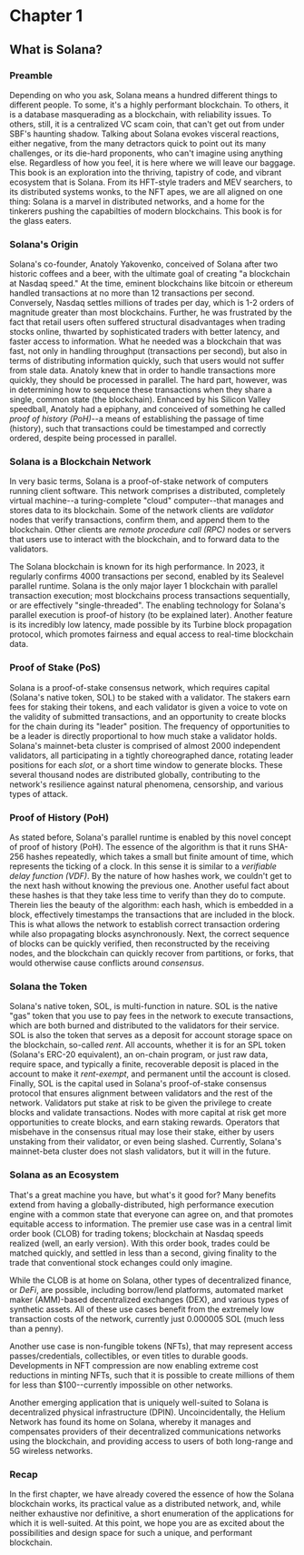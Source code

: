 # Chapter 1
## What is Solana?

### Preamble
Depending on who you ask, Solana means a hundred different things to different people. To some, it's a highly performant blockchain. To others, it is a database masquerading as a blockchain, with reliability issues. To others, still, it is a centralized VC scam coin, that can't get out from under SBF's haunting shadow. Talking about Solana evokes visceral reactions, either negative, from the many detractors quick to point out its many challenges, or its die-hard proponents, who can't imagine using anything else. Regardless of how you feel, it is here where we will leave our baggage. This book is an exploration into the thriving, tapistry of code, and vibrant ecosystem that is Solana. From its HFT-style traders and MEV searchers, to its distributed systems wonks, to the NFT apes, we are all aligned on one thing: Solana is a marvel in distributed networks, and a home for the tinkerers pushing the capabilties of modern blockchains. This book is for the glass eaters.    

### Solana's Origin
Solana's co-founder, Anatoly Yakovenko, conceived of Solana after two historic coffees and a beer, with the ultimate goal of creating "a blockchain at Nasdaq speed." At the time, eminent blockchains like bitcoin or ethereum handled transactions at no more than 12 transactions per second. Conversely, Nasdaq settles millions of trades per day, which is 1-2 orders of magnitude greater than most blockchains. Further, he was frustrated by the fact that retail users often suffered structural disadvantages when trading stocks online, thwarted by sophisticated traders with better latency, and faster access to information. What he needed was a blockchain that was fast, not only in handling throughput (transactions per second), but also in terms of distributing information quickly, such that users would not suffer from stale data. Anatoly knew that in order to handle transactions more quickly, they should be processed in parallel. The hard part, however, was in determining how to sequence these transactions when they share a single, common state (the blockchain). Enhanced by his Silicon Valley speedball, Anatoly had a epiphany, and conceived of something he called *proof of history (PoH)*--a means of establishing the passage of time (history), such that transactions could be timestamped and correctly ordered, despite being processed in parallel.

### Solana is a Blockchain Network
In very basic terms, Solana is a proof-of-stake network of computers running client software. This network comprises a distributed, completely virtual machine--a turing-complete "cloud" computer--that manages and stores data to its blockchain. Some of the network clients are *validator* nodes that verify transactions, confirm them, and append them to the blockchain. Other clients are *remote procedure call (RPC)* nodes or servers that users use to interact with the blockchain, and to forward data to the validators. 

The Solana blockchain is known for its high performance. In 2023, it regularly confirms 4000 transactions per second, enabled by its Sealevel parallel runtime. Solana is the only major layer 1 blockchain with parallel transaction execution; most blockchains process transactions sequentially, or are effectively "single-threaded". The enabling technology for Solana's parallel execution is proof-of history (to be explained later). Another feature is its incredibly low latency, made possible by its Turbine block propagation protocol, which promotes fairness and equal access to real-time blockchain data. 

### Proof of Stake (PoS)
Solana is a proof-of-stake consensus network, which requires capital (Solana's native token, SOL) to be staked with a validator. The stakers earn fees for staking their tokens, and each validator is given a voice to vote on the validity of submitted transactions, and an opportunity to create blocks for the chain during its "leader" position. The frequency of opportunities to be a leader is directly proportional to how much stake a validator holds. Solana's mainnet-beta cluster is comprised of almost 2000 independent validators, all participating in a tightly choreographed dance, rotating leader positions for each *slot*, or a short time window to generate blocks. These several thousand nodes are distributed globally, contributing to the network's resilience against natural phenomena, censorship, and various types of attack.   

### Proof of History (PoH)
As stated before, Solana's parallel runtime is enabled by this novel concept of proof of history (PoH). The essence of the algorithm is that it runs SHA-256 hashes repeatedly, which takes a small but finite amount of time, which represents the ticking of a clock. In this sense it is similar to a *verifiable delay function (VDF)*. By the nature of how hashes work, we couldn't get to the next hash without knowing the previous one. Another useful fact about these hashes is that they take less time to verify than they do to compute. Therein lies the beauty of the algorithm: each hash, which is embedded in a block, effectively timestamps the transactions that are included in the block. This is what allows the network to establish correct transaction ordering while also propagating blocks asynchronously. Next, the correct sequence of blocks can be quickly verified, then reconstructed by the receiving nodes, and the blockchain can quickly recover from partitions, or forks, that would otherwise cause conflicts around *consensus*.

### Solana the Token
Solana's native token, SOL, is multi-function in nature. SOL is the native "gas" token that you use to pay fees in the network to execute transactions, which are both burned and distributed to the validators for their service. SOL is also the token that serves as a deposit for account storage space on the blockchain, so-called *rent*. All accounts, whether it is for an SPL token (Solana's ERC-20 equivalent), an on-chain program, or just raw data, require space, and typically a finite, recoverable deposit is placed in the account to make it *rent-exempt*, and permanent until the account is closed. Finally, SOL is the capital used in Solana's proof-of-stake consensus protocol that ensures alignment between validators and the rest of the network. Validators put stake at risk to be given the privilege to create blocks and validate transactions. Nodes with more capital at risk get more opportunities to create blocks, and earn staking rewards. Operators that misbehave in the consensus ritual may lose their stake, either by users unstaking from their validator, or even being slashed. Currently, Solana's mainnet-beta cluster does not slash validators, but it will in the future.

### Solana as an Ecosystem
That's a great machine you have, but what's it good for? Many benefits extend from having a globally-distributed, high performance execution engine with a common state that everyone can agree on, and that promotes equitable access to information. The premier use case was in a central limit order book (CLOB) for trading tokens; blockchain at Nasdaq speeds realized (well, an early version). With this order book, trades could be matched quickly, and settled in less than a second, giving finality to the trade that conventional stock echanges could only imagine. 

While the CLOB is at home on Solana, other types of decentralized finance, or *DeFi*, are possible, including borrow/lend platforms, automated market maker (AMM)-based decentralized exchanges (DEX), and various types of synthetic assets. All of these use cases benefit from the extremely low transaction costs of the network, currently just 0.000005 SOL (much less than a penny). 

Another use case is non-fungible tokens (NFTs), that may represent access passes/credentials, collectibles, or even titles to durable goods. Developments in NFT compression are now enabling extreme cost reductions in minting NFTs, such that it is possible to create millions of them for less than $100--currently impossible on other networks. 

Another emerging application that is uniquely well-suited to Solana is decentralized physical infrastructure (DPIN). Uncoincidentally, the Helium Network has found its home on Solana, whereby it manages and compensates providers of their decentralized communications networks using the blockchain, and providing access to users of both long-range and 5G wireless networks.

### Recap
In the first chapter, we have already covered the essence of how the Solana blockchain works, its practical value as a distributed network, and, while neither exhaustive nor definitive, a short enumeration of the applications for which it is well-suited. At this point, we hope you are as excited about the possibilities and design space for such a unique, and performant blockchain.
